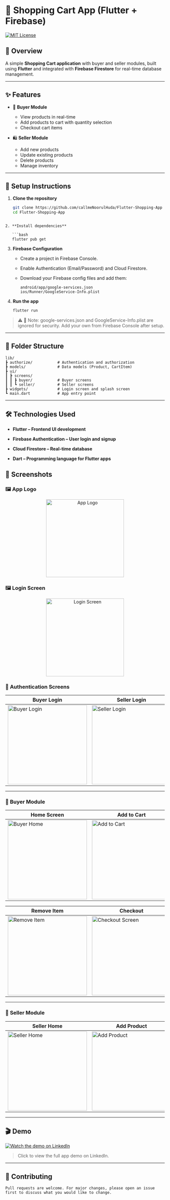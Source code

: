# 🛒 Shopping Cart App (Flutter + Firebase)

[![MIT License](https://img.shields.io/badge/license-MIT-green)](LICENSE)

## 📱 Overview

A simple **Shopping Cart application** with buyer and seller modules, built using **Flutter** and integrated with **Firebase Firestore** for real-time database management.

---

## ✨ Features

- 👤 **Buyer Module**
  - View products in real-time
  - Add products to cart with quantity selection
  - Checkout cart items

- 🛍️ **Seller Module**
  - Add new products
  - Update existing products
  - Delete products
  - Manage inventory

---

## 🚀 Setup Instructions

1. **Clone the repository**

   ```bash
   git clone https://github.com/callmeNoorulHuda/Flutter-Shopping-App
   cd Flutter-Shopping-App

```

2. **Install dependencies**

   ```bash
   flutter pub get
   ```

3. **Firebase Configuration**

    * Create a project in Firebase Console.
    * Enable Authentication (Email/Password) and Cloud Firestore.
    * Download your Firebase config files and add them:

      ```
      android/app/google-services.json
      ios/Runner/GoogleService-Info.plist
      ```

4. **Run the app**

   ```bash
   flutter run
   ```

> ⚠️ 🔑 Note: google-services.json and GoogleService-Info.plist are ignored for security. Add your own from Firebase Console after setup.
---

## 📂 Folder Structure

```
lib/
┣ authorize/           # Authentication and authorization       
┣ models/              # Data models (Product, CartItem)
┣ ui/
┃ ┣ screens/
┃ ┃ ┣ buyer/           # Buyer screens
┃ ┃ ┗ seller/          # Seller screens
┣ widgets/             # Login screen and splash screen
┗ main.dart            # App entry point
```

---

## 🛠️ Technologies Used
- **Flutter – Frontend UI development**

- **Firebase Authentication – User login and signup**

- **Cloud Firestore – Real-time database**

- **Dart – Programming language for Flutter apps**

## 📸 Screenshots

### 🖼️ **App Logo**

<p align="center">
  <img src="assets/screenshots/app_logo.jpg" alt="App Logo" width="246"/>
</p>

### 🖼️ **Login Screen**
<p align="center">
  <img src="assets/screenshots/login_screen.jpg" alt="Login Screen" width="246"/>
</p>

### 🔑 **Authentication Screens**

| Buyer Login                                                                   | Seller Login                                                                    |
|-------------------------------------------------------------------------------|---------------------------------------------------------------------------------|
| <img src="assets/screenshots/buyer_login.jpg" alt="Buyer Login" width="250"/> | <img src="assets/screenshots/seller_login.jpg" alt="Seller Login" width="250"/> |

---

### 🛒 **Buyer Module**

| Home Screen                                                                 | Add to Cart                                                                   | Cart Screen                                                                   |
|-----------------------------------------------------------------------------|-------------------------------------------------------------------------------|-------------------------------------------------------------------------------|
| <img src="assets/screenshots/buyer_home.jpg" alt="Buyer Home" width="250"/> | <img src="assets/screenshots/add_to_cart.jpg" alt="Add to Cart" width="250"/> | <img src="assets/screenshots/cart_screen.jpg" alt="Cart Screen" width="250"/> |

| Remove Item                                                                   | Checkout                                                                              | Checkout Complete                                                                 |
|-------------------------------------------------------------------------------|---------------------------------------------------------------------------------------|-----------------------------------------------------------------------------------|
| <img src="assets/screenshots/remove_item.jpg" alt="Remove Item" width="250"/> | <img src="assets/screenshots/checkout_screen.jpg" alt="Checkout Screen" width="250"/> | <img src="assets/screenshots/checkout_done.jpg" alt="Checkout Done" width="250"/> |

---

### 🏪 **Seller Module**

| Seller Home                                                                   | Add Product                                                                   | Edit Product                                                                    |
|-------------------------------------------------------------------------------|-------------------------------------------------------------------------------|---------------------------------------------------------------------------------|
| <img src="assets/screenshots/seller_home.jpg" alt="Seller Home" width="250"/> | <img src="assets/screenshots/add_product.jpg" alt="Add Product" width="250"/> | <img src="assets/screenshots/edit_product.jpg" alt="Edit Product" width="250"/> |

---


## 🎬 Demo

[![Watch the demo on LinkedIn](https://img.shields.io/badge/Watch%20Demo-LinkedIn-blue?logo=linkedin)](YOUR_LINKEDIN_POST_URL)

> Click to view the full app demo on LinkedIn.

---

## 🤝 Contributing

```
Pull requests are welcome. For major changes, please open an issue first to discuss what you would like to change.
```

